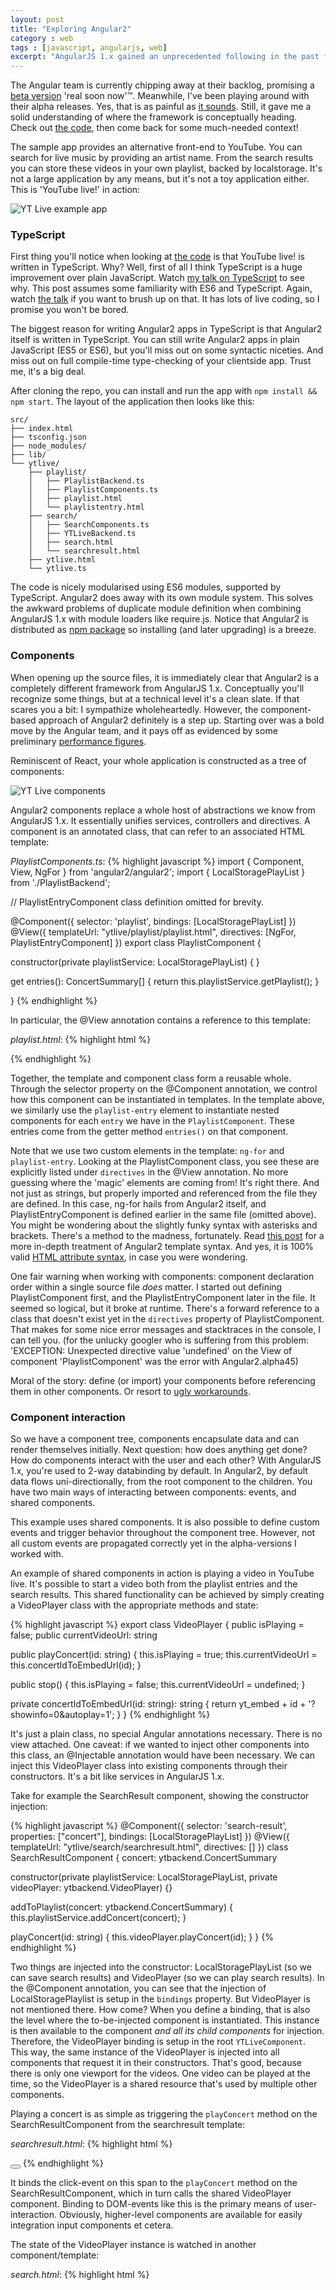 ```yaml
---
layout: post
title: "Exploring Angular2" 
category : web 
tags : [javascript, angularjs, web]
excerpt: "AngularJS 1.x gained an unprecedented following in the past few years. We use it heavily in our applications, too. All the more reason to dive into the next iteration of this widely popular framework: Angular2."
---
```


The Angular team is currently chipping away at their backlog, promising a [beta version](https://github.com/angular/angular/milestones) 'real soon now'™. 
Meanwhile, I've been playing around with their alpha releases.
Yes, that is as painful as [it sounds](https://github.com/angular/angular/blob/master/CHANGELOG.md).
Still, it gave me a solid understanding of where the framework is conceptually heading.
Check out [the code](), then come back for some much-needed context!

The sample app provides an alternative front-end to YouTube.
You can search for live music by providing an artist name.
From the search results you can store these videos in your own playlist, backed by localstorage.
It's not a large application by any means, but it's not a toy application either.
This is 'YouTube live!' in action:

![YT Live example app](/pics/ytlive.png)

### TypeScript
First thing you'll notice when looking at [the code]() is that YouTube live! is written in TypeScript.
Why? Well, first of all I think TypeScript is a huge improvement over plain JavaScript.
Watch [my talk on TypeScript](https://www.youtube.com/watch?v=sNot2qxYujU) to see why.
This post assumes some familiarity with ES6 and TypeScript.
Again, watch [the talk](https://www.youtube.com/watch?v=sNot2qxYujU) if you want to brush up on that.
It has lots of live coding, so I promise you won't be bored.

The biggest reason for writing Angular2 apps in TypeScript is that Angular2 itself is written in TypeScript.
You can still write Angular2 apps in plain JavaScript (ES5 or ES6), but you'll miss out on some syntactic niceties.
And miss out on full compile-time type-checking of your clientside app.
Trust me, it's a big deal.

After cloning the repo, you can install and run the app with ```npm install && npm start```.
The layout of the application then looks like this:

    src/
    ├── index.html
    ├── tsconfig.json
    ├── node_modules/
    ├── lib/
    └── ytlive/
        ├── playlist/
        │   ├── PlaylistBackend.ts
        │   ├── PlaylistComponents.ts
        │   ├── playlist.html
        │   └── playlistentry.html
        ├── search/
        │   ├── SearchComponents.ts
        │   ├── YTLiveBackend.ts
        │   ├── search.html
        │   └── searchresult.html
        ├── ytlive.html
        └── ytlive.ts

The code is nicely modularised using ES6 modules, supported by TypeScript.
Angular2 does away with its own module system.
This solves the awkward problems of duplicate module definition when combining AngularJS 1.x  with module loaders like require.js.
Notice that Angular2 is distributed as [npm package](https://www.npmjs.com/package/angular2) so installing (and later upgrading) is a breeze.

### Components
When opening up the source files, it is immediately clear that Angular2 is a completely different framework from AngularJS 1.x.
Conceptually you'll recognize some things, but at a technical level it's a clean slate.
If that scares you a bit: I sympathize wholeheartedly.
However, the component-based approach of Angular2 definitely is a step up.
Starting over was a bold move by the Angular team, and it pays off as evidenced by some preliminary [performance figures](http://info.meteor.com/blog/comparing-performance-of-blaze-react-angular-meteor-and-angular-2-with-meteor).

Reminiscent of React, your whole application is constructed as a tree of components:

![YT Live components](/pics/ytlive-components.png)

Angular2 components replace a whole host of abstractions we know from AngularJS 1.x.
It essentially unifies services, controllers and directives.
A component is an annotated class, that can refer to an associated HTML template:

_PlaylistComponents.ts_:
{% highlight javascript %}
import { Component, View, NgFor } from 'angular2/angular2';
import { LocalStoragePlayList } from './PlaylistBackend';

// PlaylistEntryComponent class definition omitted for brevity.

@Component({
  selector: 'playlist',
  bindings: [LocalStoragePlayList]
})
@View({
  templateUrl: "ytlive/playlist/playlist.html",
  directives: [NgFor, PlaylistEntryComponent]
})
export class PlaylistComponent {

  constructor(private playlistService: LocalStoragePlayList) { }

  get entries(): ConcertSummary[] {
    return this.playlistService.getPlaylist();
  }

}
{% endhighlight %}

In particular, the @View annotation contains a reference to this template:

_playlist.html_:
{% highlight html %}
<div class="playlist row">
  <div *ng-for="#entry of entries">
    <playlist-entry [entry]="entry"></playlist-entry>
  </div>
</div>
{% endhighlight %}

Together, the template and component class form a reusable whole.
Through the selector property on the @Component annotation, we control how this component can be instantiated in templates.
In the template above, we similarly use the ```playlist-entry``` element to instantiate nested components for each ```entry``` we have in the ```PlaylistComponent```. 
These entries come from the getter method ```entries()``` on that component.

Note that we use two custom elements in the template: ```ng-for``` and ```playlist-entry```.
Looking at the PlaylistComponent class, you see these are explicitly listed under ```directives``` in the @View annotation.
No more guessing where the 'magic' elements are coming from!
It's right there. And not just as strings, but properly imported and referenced from the file they are defined.
In this case, ng-for hails from Angular2 itself, and PlaylistEntryComponent is defined earlier in the same file (omitted above).
You might be wondering about the slightly funky syntax with asterisks and brackets.
There's a method to the madness, fortunately.
Read [this post](http://victorsavkin.com/post/119943127151/angular-2-template-syntax) for a more in-depth treatment of Angular2 template syntax. And yes, it is 100% valid [HTML attribute syntax](http://www.w3.org/TR/html-markup/syntax.html#syntax-attributes), in case you were wondering.

One fair warning when working with components: component declaration order within a single source file _does_ matter.
I started out defining PlaylistComponent first, and the PlaylistEntryComponent later in the file.
It seemed so logical, but it broke at runtime.
There's a forward reference to a class that doesn't exist yet in the ```directives``` property of PlaylistComponent.
That makes for some nice error messages and stacktraces in the console, I can tell you.
(for the unlucky googler who is suffering from this problem: 'EXCEPTION: Unexpected directive value 'undefined' on the View of component 'PlaylistComponent' was the error with Angular2.alpha45)

Moral of the story: define (or import) your components before referencing them in other components. Or resort to [ugly workarounds](http://blog.thoughtram.io/angular/2015/09/03/forward-references-in-angular-2.html).

### Component interaction
So we have a component tree, components encapsulate data and can render themselves initially.
Next question: how does anything get done?
How do components interact with the user and each other?
With AngularJS 1.x, you're used to 2-way databinding by default.
In Angular2, by default data flows uni-directionally, from the root component to the children.
You have two main ways of interacting between components: events, and shared components.

This example uses shared components.
It is also possible to define custom events and trigger behavior throughout the component tree.
However, not all custom events are propagated correctly yet in the alpha-versions I worked with.

An example of shared components in action is playing a video in YouTube live. 
It's possible to start a video both from the playlist entries and the search results.
This shared functionality can be achieved by simply creating a VideoPlayer class with the appropriate methods and state:

{% highlight javascript %}
export class VideoPlayer {
  public isPlaying = false;
  public currentVideoUrl: string

  public playConcert(id: string) {
    this.isPlaying = true;
    this.currentVideoUrl = this.concertIdToEmbedUrl(id);
  }

  public stop() {
    this.isPlaying = false;
    this.currentVideoUrl = undefined;
  }

  private concertIdToEmbedUrl(id: string): string {
    return yt_embed + id + '?showinfo=0&autoplay=1';
  }
}
{% endhighlight %}

It's just a plain class, no special Angular annotations necessary.
There is no view attached.
One caveat: if we wanted to inject other components into this class, an @Injectable annotation would have been necessary.
We can inject this VideoPlayer class into existing components through their constructors.
It's a bit like services in AngularJS 1.x.

Take for example the SearchResult component, showing the constructor injection:

{% highlight javascript %}
@Component({
  selector: 'search-result',
  properties: ["concert"],
  bindings: [LocalStoragePlayList]
})
@View({
  templateUrl: "ytlive/search/searchresult.html",
  directives: []
})
class SearchResultComponent {
  concert: ytbackend.ConcertSummary

  constructor(private playlistService: LocalStoragePlayList,
     private videoPlayer: ytbackend.VideoPlayer) {}

  addToPlaylist(concert: ytbackend.ConcertSummary) {
    this.playlistService.addConcert(concert);
  }

  playConcert(id: string) {
    this.videoPlayer.playConcert(id);
  }
}
{% endhighlight %}

Two things are injected into the constructor: LocalStoragePlayList (so we can save search results) and VideoPlayer (so we can play search results).
In the @Component annotation, you can see that the injection of LocalStoragePlaylist is setup in the ```bindings``` property.
But VideoPlayer is not mentioned there. How come?
When you define a binding, that is also the level where the to-be-injected component is instantiated.
This instance is then available to the component _and all its child components_ for injection.
Therefore, the VideoPlayer binding is setup in the root ```YTLiveComponent```.
This way, the same instance of the VideoPlayer is injected into all components that request it in their constructors.
That's good, because there is only one viewport for the videos.
One video can be played at the time, so the VideoPlayer is a shared resource that's used by multiple other components.

Playing a concert is as simple as triggering the ```playConcert``` method on the SearchResultComponent from the searchresult template:

_searchresult.html_:
{% highlight html %}
<!-- lots of stuff omitted -->
<button title="Play now" class="play btn btn-success">
    <span (click)="playConcert(concert.id)" class="glyphicon glyphicon-play-circle"></span>
</button>
{% endhighlight %}

It binds the click-event on this span to the ```playConcert``` method on the SearchResultComponent, which in turn calls the shared VideoPlayer component.
Binding to DOM-events like this is the primary means of user-interaction.
Obviously, higher-level components are available for easily integration input components et cetera.

The state of the VideoPlayer instance is watched in another component/template:

_search.html_:
{% highlight html %}
<!-- lots of stuff omitted -->
<div *ng-if="playing" id="concerts" class="row">
  <iframe width="100%" height="100%" [src]="embedUrl" frameborder="0" allowfullscreen></iframe>
</div>
{% endhighlight %}

The ```[src]``` syntax binds the src property of the iframe to the ```embedUrl``` property of the component for this template.

### Http service
Angular is more than just a front-end component framework. 
In AngularJS 1.x there was an $http service to do backend calls.
The same applies to Angular2.
Instead of returning (their own flavor) of Promises, the new Http component returns [RX Observables](https://github.com/Reactive-Extensions/RxJS/blob/master/doc/api/core/observable.md).
Angular2 adopts RxJs as core dependency, you see it popping up in several APIs.
It takes some getting used to, but RxJs is a proven library offering a great way to compose asynchronous data flows.

In YouTube live!, we use an injected Http component to do the YouTube API calls:

{% highlight javascript %}
@Injectable()
export class ConcertService {

  private concerts: ConcertSummary[];

  constructor(private http: Http) { }

  public findConcerts(artist: string, duration = Duration.FULLCONCERT): any {
    var ytDuration: string;
    
    // .. snipped for brevity ..

    var searchString = yt_search + ytDuration + '&q=' + encodeURIComponent('live ' + artist);

    return this.http.get(searchString).map((res: any) => {
      var ytResults: {items: YTSearchResult[] } = res.json();
      var transformedResults = ytResults.items.map(this.toConcertSummary)
      this.concerts = transformedResults;
      return transformedResults;
    });
  }
}
{% endhighlight %}

Again, we see a viewless component, but this time with the @Injectable annotation since we need Angular to inject the Http component in the constructor.
After performing a ```get``` call, the result is transformed using ```map``` on the observable.
This returns another observable, now containing data in a format we can use in the ```searchConcerts``` method on SearchComponent:

{% highlight javascript %}
export class SearchComponent {
  
  private concerts: ytbackend.ConcertSummary[] = [];

  constructor(private concertService: ytbackend.ConcertService,
      private videoPlayer: ytbackend.VideoPlayer) { }

  searchConcerts(): void {
    this.videoPlayer.stop();
    this.concertService
      .findConcerts(this.searchTerm)
      .subscribe((results: ytbackend.ConcertSummary[]) => this.concerts = results);
  }
}
{% endhighlight %}

Since the ConcertService returns an observable, we cannot assign it directly to a class member of type ```ConcertSummary[]```.
Instead, we subscribe to the observable and assign the result once our subscriber is called when results are available.
The template automatically detects changes to ```concerts``` and shows the new results from the API call.
It would be nice if this manual 'unwrapping' of Observables would not be necessary.

### Wrapping up
This post barely scratches the surface of what features are in Angular2.
There's a whole new approach to [Forms](http://blog.ng-book.com/the-ultimate-guide-to-forms-in-angular-2/), validation and much more.
You will find the documentation to be inadequate though.
There's also lots of outdated information on the web, especially given the pace of the releases and amount of breakage between the alpha's.
This article itself will be no exception, probably.

Still, a more stable period is forthcoming with the Angular2 beta nearing.
Now is definitely a good time to start learning the concepts of Angular2, but don't expect it to be a beginner-friendly situation.
Play around with the code for YouTube live and let me know what you think!
